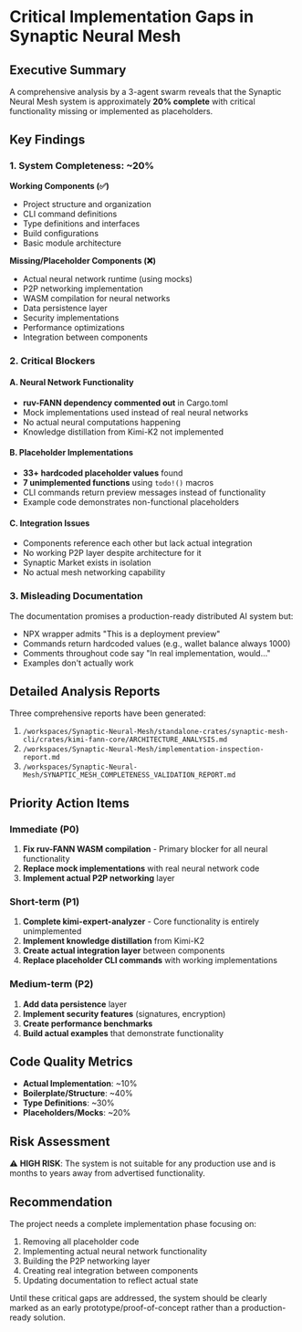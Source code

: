 # Critical Implementation Gaps in Synaptic Neural Mesh

## Executive Summary

A comprehensive analysis by a 3-agent swarm reveals that the Synaptic Neural Mesh system is approximately **20% complete** with critical functionality missing or implemented as placeholders.

## Key Findings

### 1. System Completeness: ~20%

**Working Components (✅)**
- Project structure and organization
- CLI command definitions  
- Type definitions and interfaces
- Build configurations
- Basic module architecture

**Missing/Placeholder Components (❌)**
- Actual neural network runtime (using mocks)
- P2P networking implementation
- WASM compilation for neural networks
- Data persistence layer
- Security implementations
- Performance optimizations
- Integration between components

### 2. Critical Blockers

#### A. Neural Network Functionality
- **ruv-FANN dependency commented out** in Cargo.toml
- Mock implementations used instead of real neural networks
- No actual neural computations happening
- Knowledge distillation from Kimi-K2 not implemented

#### B. Placeholder Implementations
- **33+ hardcoded placeholder values** found
- **7 unimplemented functions** using `todo!()` macros
- CLI commands return preview messages instead of functionality
- Example code demonstrates non-functional placeholders

#### C. Integration Issues
- Components reference each other but lack actual integration
- No working P2P layer despite architecture for it
- Synaptic Market exists in isolation
- No actual mesh networking capability

### 3. Misleading Documentation

The documentation promises a production-ready distributed AI system but:
- NPX wrapper admits "This is a deployment preview"
- Commands return hardcoded values (e.g., wallet balance always 1000)
- Comments throughout code say "In real implementation, would..."
- Examples don't actually work

## Detailed Analysis Reports

Three comprehensive reports have been generated:
1. `/workspaces/Synaptic-Neural-Mesh/standalone-crates/synaptic-mesh-cli/crates/kimi-fann-core/ARCHITECTURE_ANALYSIS.md`
2. `/workspaces/Synaptic-Neural-Mesh/implementation-inspection-report.md`
3. `/workspaces/Synaptic-Neural-Mesh/SYNAPTIC_MESH_COMPLETENESS_VALIDATION_REPORT.md`

## Priority Action Items

### Immediate (P0)
1. **Fix ruv-FANN WASM compilation** - Primary blocker for all neural functionality
2. **Replace mock implementations** with real neural network code
3. **Implement actual P2P networking** layer

### Short-term (P1)
1. **Complete kimi-expert-analyzer** - Core functionality is entirely unimplemented
2. **Implement knowledge distillation** from Kimi-K2
3. **Create actual integration layer** between components
4. **Replace placeholder CLI commands** with working implementations

### Medium-term (P2)
1. **Add data persistence** layer
2. **Implement security features** (signatures, encryption)
3. **Create performance benchmarks**
4. **Build actual examples** that demonstrate functionality

## Code Quality Metrics

- **Actual Implementation**: ~10%
- **Boilerplate/Structure**: ~40%
- **Type Definitions**: ~30%
- **Placeholders/Mocks**: ~20%

## Risk Assessment

⚠️ **HIGH RISK**: The system is not suitable for any production use and is months to years away from advertised functionality.

## Recommendation

The project needs a complete implementation phase focusing on:
1. Removing all placeholder code
2. Implementing actual neural network functionality
3. Building the P2P networking layer
4. Creating real integration between components
5. Updating documentation to reflect actual state

Until these critical gaps are addressed, the system should be clearly marked as an early prototype/proof-of-concept rather than a production-ready solution.